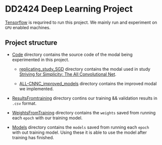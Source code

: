 # DD2424 Deep Learning Project

[Tensorflow](https://www.tensorflow.org/) is requrired to run this project. We mainly run and experiment on `GPU` enabled machines.

## Project structure

* [Code](https://github.com/heho07/DD2424Project/tree/master/Code) directory contains the source code of the modal being experimented in this project.

  * [replicating_study_SGD](https://github.com/heho07/DD2424Project/tree/master/Code/replicating_study_SGD) directory contains the modal used in study [Striving for Simplicity: The All Convolutional Net](https://arxiv.org/pdf/1412.6806.pdf).

  * [ALL-CNNC_improved_models](https://github.com/heho07/DD2424Project/tree/master/Code/ALL-CNNC_improved_models) directory contains the improved modal we implemented.

* [ResultsFromtraining](https://github.com/heho07/DD2424Project/tree/master/ResultsFromTraining) directory contins our training && validation results in `.csv` format.

* [WeightsFromTraining](https://github.com/heho07/DD2424Project/tree/master/WeightsFromTraining) directory contains the `weights` saved from running each `epoch` with our training model.

* [Models](https://github.com/heho07/DD2424Project/tree/master/Models) directory contains the `models` saved from running each `epoch` with out training model. Using these it is able to use the model after training has finished.
